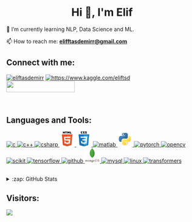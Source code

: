 <h1 align="center"> Hi 👋, I'm Elif </h1>

<!--
**eliffT/eliffT** is a ✨ _special_ ✨ repository because its `README.md` (this file) appears on your GitHub profile.

Here are some ideas to get you started:

- 🔭 I’m currently working on ...
-  ...
- 👯 I’m looking to collaborate on ...
- 🤔 I’m looking for help with ...
- 💬 Ask me about ...
 ...📫 How to reach me: 
- 😄 Pronouns: ...
- ⚡ Fun fact: ...
-->

🌱 I’m currently learning NLP, Data Science and ML.

📫 How to reach me: **elifftasdemirr@gmail.com**

<h2> Connect with me: </h2>
<p align="left">
<a href="https://www.linkedin.com/in/eliftasdemirr/" target="blank"><img align="center" src="https://raw.githubusercontent.com/rahuldkjain/github-profile-readme-generator/master/src/images/icons/Social/linked-in-alt.svg" alt="eliftasdemirr" height="30" width="40" /></a>
<a href="https://www.kaggle.com/eliftsd" target="blank"><img align="center" src="https://raw.githubusercontent.com/rahuldkjain/github-profile-readme-generator/master/src/images/icons/Social/kaggle.svg" alt="https://www.kaggle.com/eliftsd" height="30" width="40" /></a>
<a href="https://huggingface.co/elftsdmr" target="blank"> <img  align="center" src="https://huggingface.co/datasets/huggingface/documentation-images/raw/main/transformers-logo-light.svg" width="180" height="30" /></a>
</p>
<br/>

<h2> Languages and Tools: </h2>

  <a href="https://www.w3schools.com/c/c_intro.php" target="_blank"> <img src="https://github.com/rahuldkjain/github-profile-readme-generator/blob/master/src/images/icons/ProgrammingLanguages/c.svg" alt="c" width="40" height="40"/> </a>
   <a href="https://www.w3schools.com/cpp/default.asp" target="_blank"> <img src="https://github.com/rahuldkjain/github-profile-readme-generator/blob/master/src/images/icons/ProgrammingLanguages/cpp.svg" alt="c++" width="40" height="40"/> </a>
   <a href="https://www.w3schools.com/cs/index.php" target="_blank"> <img src="https://github.com/rahuldkjain/github-profile-readme-generator/blob/master/src/images/icons/ProgrammingLanguages/csharp.svg" alt="csharp" width="40" height="40"/> </a>
    <a href="https://www.w3schools.com/html/" target="_blank"> <img src="https://raw.githubusercontent.com/devicons/devicon/master/icons/html5/html5-original-wordmark.svg" alt="html5" width="40" height="40"/> </a>
    <a href="https://www.w3schools.com/css/" target="_blank"> <img src="https://raw.githubusercontent.com/devicons/devicon/master/icons/css3/css3-original-wordmark.svg" alt="css3" width="40" height="40"/> </a>
   <a href="https://www.mathworks.com/products/matlab.html" target="_blank"> <img src="https://github.com/rahuldkjain/github-profile-readme-generator/blob/master/src/images/icons/Software/matlab.svg" alt="matlab" width="40" height="40"/> </a>
 <a href="https://www.python.org" target="_blank"> <img src="https://raw.githubusercontent.com/devicons/devicon/master/icons/python/python-original.svg" alt="python" width="40" height="40"/> </a>
  <a href="https://pytorch.org/" target="_blank"> <img src="https://github.com/rahuldkjain/github-profile-readme-generator/blob/master/src/images/icons/AIML/pytorch.svg" alt="pytorch" width="40" height="40"/> </a>
    <a href="https://opencv.org/" target="_blank"> <img src="https://github.com/rahuldkjain/github-profile-readme-generator/blob/master/src/images/icons/AIML/opencv.svg" alt="opencv" width="40" height="40"/> </a>
   <a href="https://scikit-learn.org/stable/" target="_blank"> <img src="https://github.com/rahuldkjain/github-profile-readme-generator/blob/master/src/images/icons/AIML/scikit.svg" alt="scikit" width="40" height="40"/> </a>
     <a href="https://www.tensorflow.org/" target="_blank"> <img src="https://github.com/rahuldkjain/github-profile-readme-generator/blob/master/src/images/icons/AIML/tensorflow.svg" alt="tensorflow" width="40" height="40"/> </a>
   <a href="https://github.com/" target="_blank"> <img src="https://github.com/rahuldkjain/github-profile-readme-generator/blob/master/src/images/icons/Social/github.svg" alt="github" width="40" height="40"/> </a>
 <a href="https://www.mongodb.com/" target="_blank"> <img src="https://raw.githubusercontent.com/devicons/devicon/master/icons/mongodb/mongodb-original-wordmark.svg" alt="mongodb" width="40" height="40"/> </a>
  <a href="https://www.mysql.com/" target="_blank"> <img src="https://github.com/rahuldkjain/github-profile-readme-generator/blob/master/src/images/icons/Database/mysql.svg" alt="mysql" width="40" height="40"/> </a>
    <a href="https://www.linux.org/" target="_blank"> <img src="https://github.com/rahuldkjain/github-profile-readme-generator/blob/master/src/images/icons/Other/linux.svg" alt="linux" width="40" height="40"/> </a>
    <a href="https://huggingface.co/" target="_blank"> <img src="https://huggingface.co/datasets/huggingface/documentation-images/raw/main/transformers-logo-dark.svg"  alt="transformers" width="200" height="40"/> </a>
    
    
    
<br/>
<details>
  <summary>:zap: GitHub Stats</summary>

  <img align="left" alt="eliffT's GitHub Stats" src="https://github-readme-stats.vercel.app/api?username=eliffT&show_icons=true&hide_border=false&title_color=ff652f&icon_color=FFE400&bg_color=09131B&text_color=ffffff&border_color=0c1a25" />

</details>

<h2> Visitors: </h2>
<img src= "https://profile-counter.glitch.me/{eliffT}/count.svg" />

